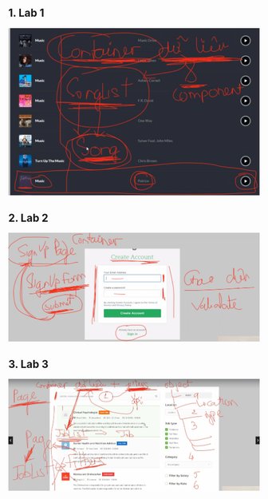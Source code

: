 ## 1. Lab 1

![Lab-1](./Lab-1.png)

## 2. Lab 2

![Lab-2](./Lab-2.png)

## 3. Lab 3

![Lab-3](./Lab-3.png)

